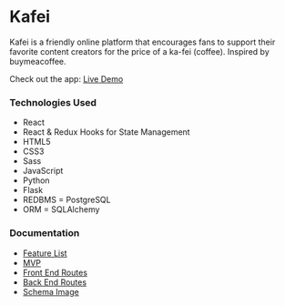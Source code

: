 # Kafei

Kafei is a friendly online platform that encourages fans to support their favorite content creators for the price of a ka-fei (coffee). Inspired by buymeacoffee.

Check out the app: [Live Demo](https://)

### Technologies Used

* React
* React & Redux Hooks for State Management
* HTML5
* CSS3
* Sass
* JavaScript
* Python
* Flask
* REDBMS = PostgreSQL
* ORM = SQLAlchemy

### Documentation


* [Feature List](/documentation/featureList.md)
* [MVP](/documentation/MVP.md)
* [Front End Routes](/documentation/frontEndRoutes.md)
* [Back End Routes](/documentation/backEndRoutes.md)
* [Schema Image](/documentation/schema.png)
